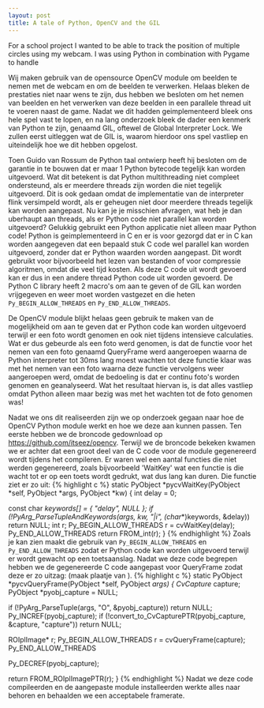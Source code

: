 ```yaml
---
layout: post
title: A tale of Python, OpenCV and the GIL
---
```


For a school project I wanted to be able to track the position of multiple circles using my webcam. I was using Python in combination with Pygame to handle

Wij maken gebruik van de opensource OpenCV module om beelden te nemen met de webcam en om de beelden te verwerken. Helaas bleken de prestaties niet naar wens te zijn, dus hebben we besloten om het nemen van beelden en het verwerken van deze beelden in een parallele thread uit te voeren naast de game. Nadat we dit hadden geimplementeerd bleek ons hele spel vast te lopen, en na lang onderzoek bleek de dader een kenmerk van Python te zijn, genaamd GIL, oftewel de Global Interpreter Lock. We zullen eerst uitleggen wat de GIL is, waarom hierdoor ons spel vastliep en uiteindelijk hoe we dit hebben opgelost.

Toen Guido van Rossum de Python taal ontwierp heeft hij besloten om de garantie in te bouwen dat er maar 1 Python bytecode tegelijk kan worden uitgevoerd. Wat dit betekent is dat Python multithreading niet compleet ondersteund, als er meerdere threads zijn worden die niet tegelijk uitgevoerd. Dit is ook gedaan omdat de implementatie van de interpreter flink versimpeld wordt, als er geheugen niet door meerdere threads tegelijk kan worden aangepast. Nu kan je je misschien afvragen, wat heb je dan uberhaupt aan threads, als er Python code niet parallel kan worden uitgevoerd? Gelukkig gebruikt een Python applicatie niet alleen maar Python code! Python is geimplementeerd in C en er is voor gezorgd dat er in C kan worden aangegeven dat een bepaald stuk C code wel parallel kan worden uitgevoerd, zonder dat er Python waarden worden aangepast. Dit wordt gebruikt voor bijvoorbeeld het lezen van bestanden of voor compressie algoritmen, omdat die veel tijd kosten. Als deze C code uit wordt gevoerd kan er dus in een andere thread Python code uit worden gevoerd. De Python C library heeft 2 macro's om aan te geven of de GIL kan worden vrijgegeven en weer moet worden vastgezet en die heten `Py_BEGIN_ALLOW_THREADS` en `Py_END_ALLOW_THREADS`.

De OpenCV module blijkt helaas geen gebruik te maken van de mogelijkheid om aan te geven dat er Python code kan worden uitgevoerd terwijl er een foto wordt genomen en ook niet tijdens intensieve calculaties. Wat er dus gebeurde als een foto werd genomen, is dat de functie voor het nemen van een foto genaamd QueryFrame werd aangeroepen waarna de Python interpreter tot 30ms lang moest wachten tot deze functie klaar was met het nemen van een foto waarna deze functie vervolgens weer aangeroepen werd, omdat de bedoeling is dat er continu foto's worden genomen en geanalyseerd. Wat het resultaat hiervan is, is dat alles vastliep omdat Python alleen maar bezig was met het wachten tot de foto genomen was!

Nadat we ons dit realiseerden zijn we op onderzoek gegaan naar hoe de OpenCV Python module werkt en hoe we deze aan kunnen passen. Ten eerste hebben we de broncode gedownload op https://github.com/itseez/opencv. Terwijl we de broncode bekeken kwamen we er achter dat een groot deel van de C code voor de module gegenereerd wordt tijdens het compileren. Er waren wel een aantal functies die niet werden gegenereerd, zoals bijvoorbeeld 'WaitKey' wat een functie is die wacht tot er op een toets wordt gedrukt, wat dus lang kan duren. Die functie ziet er zo uit:
{% highlight c %}
static PyObject *pycvWaitKey(PyObject *self, PyObject *args, PyObject *kw)
{
  int delay = 0;

  const char *keywords[] = { "delay", NULL };
  if (!PyArg_ParseTupleAndKeywords(args, kw, "|i", (char**)keywords, &delay))
    return NULL;
  int r;
  Py_BEGIN_ALLOW_THREADS
  r = cvWaitKey(delay);
  Py_END_ALLOW_THREADS
  return FROM_int(r);
}
{% endhighlight %}
Zoals je kan zien maakt die gebruik van `Py_BEGIN_ALLOW_THREADS` en `Py_END_ALLOW_THREADS` zodat er Python code kan worden uitgevoerd terwijl er wordt gewacht op een toetsaanslag. Nadat we deze code begrepen hebben we de gegenereerde C code aangepast voor QueryFrame zodat deze er zo uitzag: (maak plaatje van ).
{% highlight c %}
static PyObject *pycvQueryFrame(PyObject *self, PyObject *args)
{
  CvCapture* capture;
  PyObject *pyobj_capture = NULL;

  if (!PyArg_ParseTuple(args, "O", &pyobj_capture))
    return NULL;
  Py_INCREF(pyobj_capture);
  if (!convert_to_CvCapturePTR(pyobj_capture, &capture, "capture")) return NULL;

  ROIplImage* r;
  Py_BEGIN_ALLOW_THREADS
  r = cvQueryFrame(capture);
  Py_END_ALLOW_THREADS

  Py_DECREF(pyobj_capture);

  return FROM_ROIplImagePTR(r);
}
{% endhighlight %}
Nadat we deze code compileerden en de aangepaste module installeerden werkte alles naar behoren en behaalden we een acceptabele framerate.



[opencv]: http://opencv.org/
[opencv-github]: https://github.com/itseez/opencv
[opencv-fork]: https://github.com/boukevanderbijl/opencv
[python-threads]: http://docs.python.org/2/c-api/init.html#threads
[python-release-gil]: http://docs.python.org/2/c-api/init.html#releasing-the-gil-from-extension-code